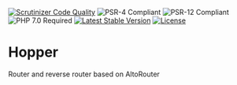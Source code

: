 [![Scrutinizer Code Quality](https://scrutinizer-ci.com/g/HexMakina/Hopper/badges/quality-score.png?b=main)](https://scrutinizer-ci.com/g/HexMakina/Hopper/?branch=main)
<img src="https://img.shields.io/badge/PSR-4-brightgreen" alt="PSR-4 Compliant" />
<img src="https://img.shields.io/badge/PSR-12-brightgreen" alt="PSR-12 Compliant" />
<img src="https://img.shields.io/badge/PHP-7.0-brightgreen" alt="PHP 7.0 Required" />
[![Latest Stable Version](http://poser.pugx.org/hexmakina/hopper/v)](https://packagist.org/packages/hexmakina/hopper)
[![License](http://poser.pugx.org/hexmakina/hopper/license)](https://packagist.org/packages/hexmakina/hopper)


# Hopper
Router and reverse router based on AltoRouter
